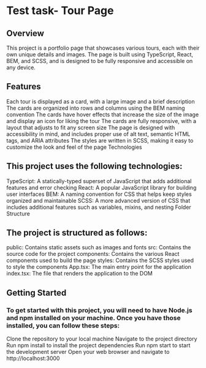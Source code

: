 # Test task- Tour Page

## Overview

This project is a portfolio page that showcases various tours, each with their own unique details and images. The page is built using TypeScript, React, BEM, and SCSS, and is designed to be fully responsive and accessible on any device.

## Features

Each tour is displayed as a card, with a large image and a brief description
The cards are organized into rows and columns using the BEM naming convention
The cards have hover effects that increase the size of the image and display an icon for liking the tour
The cards are fully responsive, with a layout that adjusts to fit any screen size
The page is designed with accessibility in mind, and includes proper use of alt text, semantic HTML tags, and ARIA attributes
The styles are written in SCSS, making it easy to customize the look and feel of the page
Technologies

## This project uses the following technologies:

TypeScript: A statically-typed superset of JavaScript that adds additional features and error checking
React: A popular JavaScript library for building user interfaces
BEM: A naming convention for CSS that helps keep styles organized and maintainable
SCSS: A more advanced version of CSS that includes additional features such as variables, mixins, and nesting
Folder Structure

## The project is structured as follows:

public: Contains static assets such as images and fonts
src: Contains the source code for the project
components: Contains the various React components used to build the page
styles: Contains the SCSS styles used to style the components
App.tsx: The main entry point for the application
index.tsx: The file that renders the application to the DOM
## Getting Started

### To get started with this project, you will need to have Node.js and npm installed on your machine. Once you have those installed, you can follow these steps:

Clone the repository to your local machine
Navigate to the project directory
Run npm install to install the project dependencies
Run npm start to start the development server
Open your web browser and navigate to http://localhost:3000
